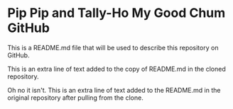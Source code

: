 # Pip Pip and Tally-Ho My Good Chum GitHub

This is a README.md file that will be used to describe this 
repository on GitHub.

This is an extra line of text added to the copy 
of README.md in the cloned repository.

Oh no it isn't. This is an extra line of text added to the 
README.md in the original repository after pulling from 
the clone.
